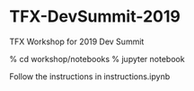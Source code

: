 # TFX-DevSummit-2019
TFX Workshop for 2019 Dev Summit

% cd workshop/notebooks
% jupyter notebook

Follow the instructions in instructions.ipynb
